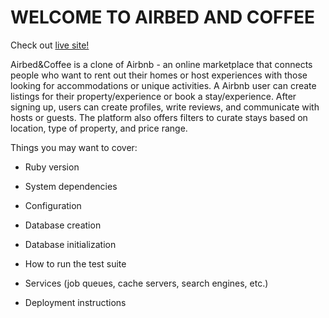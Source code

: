 # WELCOME TO AIRBED AND COFFEE

Check out [live site!](https://airbed-n-coffee.onrender.com/)

Airbed&Coffee is a clone of Airbnb - an online marketplace that connects people who want to rent out their homes or host experiences with those looking for accommodations or unique activities. A Airbnb user can create listings for their property/experience or book a stay/experience. After signing up, users can create profiles, write reviews, and communicate with hosts or guests. The platform also offers filters to curate stays based on location, type of property, and price range.

Things you may want to cover:

* Ruby version

* System dependencies

* Configuration

* Database creation

* Database initialization

* How to run the test suite

* Services (job queues, cache servers, search engines, etc.)

* Deployment instructions

